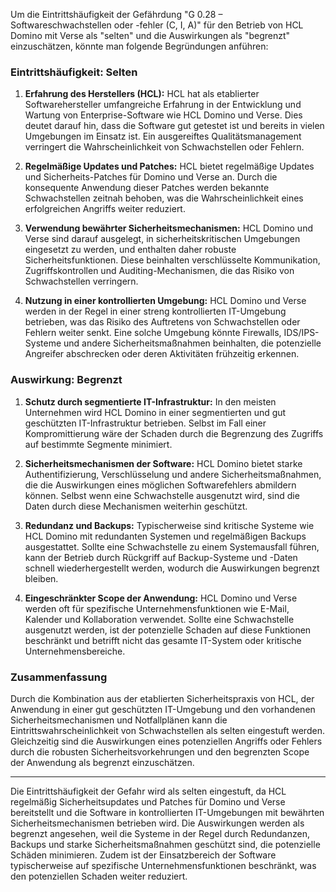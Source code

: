 Um die Eintrittshäufigkeit der Gefährdung "G 0.28 – Softwareschwachstellen oder -fehler (C, I, A)" für den Betrieb von HCL Domino mit Verse als "selten" und die Auswirkungen als "begrenzt" einzuschätzen, könnte man folgende Begründungen anführen:

### **Eintrittshäufigkeit: Selten**

1. **Erfahrung des Herstellers (HCL):** HCL hat als etablierter Softwarehersteller umfangreiche Erfahrung in der Entwicklung und Wartung von Enterprise-Software wie HCL Domino und Verse. Dies deutet darauf hin, dass die Software gut getestet ist und bereits in vielen Umgebungen im Einsatz ist. Ein ausgereiftes Qualitätsmanagement verringert die Wahrscheinlichkeit von Schwachstellen oder Fehlern.

2. **Regelmäßige Updates und Patches:** HCL bietet regelmäßige Updates und Sicherheits-Patches für Domino und Verse an. Durch die konsequente Anwendung dieser Patches werden bekannte Schwachstellen zeitnah behoben, was die Wahrscheinlichkeit eines erfolgreichen Angriffs weiter reduziert.

3. **Verwendung bewährter Sicherheitsmechanismen:** HCL Domino und Verse sind darauf ausgelegt, in sicherheitskritischen Umgebungen eingesetzt zu werden, und enthalten daher robuste Sicherheitsfunktionen. Diese beinhalten verschlüsselte Kommunikation, Zugriffskontrollen und Auditing-Mechanismen, die das Risiko von Schwachstellen verringern.

4. **Nutzung in einer kontrollierten Umgebung:** HCL Domino und Verse werden in der Regel in einer streng kontrollierten IT-Umgebung betrieben, was das Risiko des Auftretens von Schwachstellen oder Fehlern weiter senkt. Eine solche Umgebung könnte Firewalls, IDS/IPS-Systeme und andere Sicherheitsmaßnahmen beinhalten, die potenzielle Angreifer abschrecken oder deren Aktivitäten frühzeitig erkennen.

### **Auswirkung: Begrenzt**

1. **Schutz durch segmentierte IT-Infrastruktur:** In den meisten Unternehmen wird HCL Domino in einer segmentierten und gut geschützten IT-Infrastruktur betrieben. Selbst im Fall einer Kompromittierung wäre der Schaden durch die Begrenzung des Zugriffs auf bestimmte Segmente minimiert.

2. **Sicherheitsmechanismen der Software:** HCL Domino bietet starke Authentifizierung, Verschlüsselung und andere Sicherheitsmaßnahmen, die die Auswirkungen eines möglichen Softwarefehlers abmildern können. Selbst wenn eine Schwachstelle ausgenutzt wird, sind die Daten durch diese Mechanismen weiterhin geschützt.

3. **Redundanz und Backups:** Typischerweise sind kritische Systeme wie HCL Domino mit redundanten Systemen und regelmäßigen Backups ausgestattet. Sollte eine Schwachstelle zu einem Systemausfall führen, kann der Betrieb durch Rückgriff auf Backup-Systeme und -Daten schnell wiederhergestellt werden, wodurch die Auswirkungen begrenzt bleiben.

4. **Eingeschränkter Scope der Anwendung:** HCL Domino und Verse werden oft für spezifische Unternehmensfunktionen wie E-Mail, Kalender und Kollaboration verwendet. Sollte eine Schwachstelle ausgenutzt werden, ist der potenzielle Schaden auf diese Funktionen beschränkt und betrifft nicht das gesamte IT-System oder kritische Unternehmensbereiche.

### **Zusammenfassung**
Durch die Kombination aus der etablierten Sicherheitspraxis von HCL, der Anwendung in einer gut geschützten IT-Umgebung und den vorhandenen Sicherheitsmechanismen und Notfallplänen kann die Eintrittswahrscheinlichkeit von Schwachstellen als selten eingestuft werden. Gleichzeitig sind die Auswirkungen eines potenziellen Angriffs oder Fehlers durch die robusten Sicherheitsvorkehrungen und den begrenzten Scope der Anwendung als begrenzt einzuschätzen.

---

Die Eintrittshäufigkeit der Gefahr wird als selten eingestuft, da HCL regelmäßig Sicherheitsupdates und Patches für Domino und Verse bereitstellt und die Software in kontrollierten IT-Umgebungen mit bewährten Sicherheitsmechanismen betrieben wird. Die Auswirkungen werden als begrenzt angesehen, weil die Systeme in der Regel durch Redundanzen, Backups und starke Sicherheitsmaßnahmen geschützt sind, die potenzielle Schäden minimieren. Zudem ist der Einsatzbereich der Software typischerweise auf spezifische Unternehmensfunktionen beschränkt, was den potenziellen Schaden weiter reduziert.